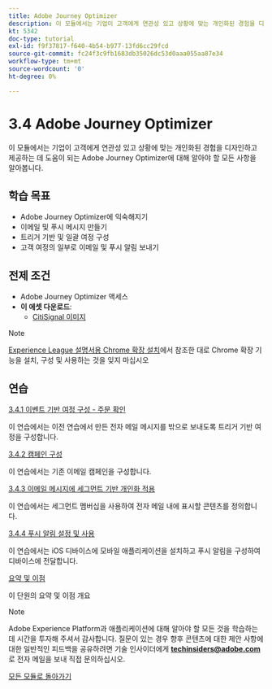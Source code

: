 ```yaml
---
title: Adobe Journey Optimizer
description: 이 모듈에서는 기업이 고객에게 연관성 있고 상황에 맞는 개인화된 경험을 디자인하고 제공하는 데 도움이 되는 Journey Optimizer에 대해 알아야 할 모든 사항을 알아봅니다.
kt: 5342
doc-type: tutorial
exl-id: f9f37817-f640-4b54-b977-13fd6cc29fcd
source-git-commit: fc24f3c9fb1683db35026dc53d0aaa055aa87e34
workflow-type: tm+mt
source-wordcount: '0'
ht-degree: 0%

---
```


# 3.4 Adobe Journey Optimizer

이 모듈에서는 기업이 고객에게 연관성 있고 상황에 맞는 개인화된 경험을 디자인하고 제공하는 데 도움이 되는 Adobe Journey Optimizer에 대해 알아야 할 모든 사항을 알아봅니다.

## 학습 목표

- Adobe Journey Optimizer에 익숙해지기
- 이메일 및 푸시 메시지 만들기
- 트리거 기반 및 일괄 여정 구성
- 고객 여정의 일부로 이메일 및 푸시 알림 보내기

## 전제 조건

- Adobe Journey Optimizer 액세스
- **이 에셋 다운로드**:
   - [CitiSignal 이미지](./../../../assets/ajo/CitiSignal-images.zip)

>[!NOTE]
>
>[Experience League 설명서용 Chrome 확장 설치](../../gettingstarted/gettingstarted/ex1.md)에서 참조한 대로 Chrome 확장 기능을 설치, 구성 및 사용하는 것을 잊지 마십시오

## 연습

[3.4.1 이벤트 기반 여정 구성 - 주문 확인](./ex1.md)

이 연습에서는 이전 연습에서 만든 전자 메일 메시지를 밖으로 보내도록 트리거 기반 여정을 구성합니다.

[3.4.2 캠페인 구성](./ex2.md)

이 연습에서는 기존 이메일 캠페인을 구성합니다.

[3.4.3 이메일 메시지에 세그먼트 기반 개인화 적용](./ex3.md)

이 연습에서는 세그먼트 멤버십을 사용하여 전자 메일 내에 표시할 콘텐츠를 정의합니다.

[3.4.4 푸시 알림 설정 및 사용](./ex4.md)

이 연습에서는 iOS 디바이스에 모바일 애플리케이션을 설치하고 푸시 알림을 구성하여 디바이스에 전달합니다.

[요약 및 이점](./summary.md)

이 단원의 요약 및 이점 개요

>[!NOTE]
>
>Adobe Experience Platform과 애플리케이션에 대해 알아야 할 모든 것을 학습하는 데 시간을 투자해 주셔서 감사합니다. 질문이 있는 경우 향후 콘텐츠에 대한 제안 사항에 대한 일반적인 피드백을 공유하려면 기술 인사이더에게 **techinsiders@adobe.com**&#x200B;로 전자 메일을 보내 직접 문의하십시오.

[모든 모듈로 돌아가기](../../../overview.md)
